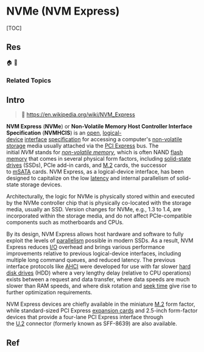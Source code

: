 # NVMe (NVM Express)

[TOC]



## Res
🏠 
🚧 


### Related Topics



## Intro
> 🔗 https://en.wikipedia.org/wiki/NVM_Express

**NVM Express** (**NVMe**) or **Non-Volatile Memory Host Controller Interface Specification** (**NVMHCIS**) is an [open](https://en.wikipedia.org/wiki/Open_standard "Open standard"), [logical-device](https://en.wikipedia.org/wiki/Logical_device "Logical device") [interface](https://en.wikipedia.org/wiki/Interface_\(computing\) "Interface (computing)") [specification](https://en.wikipedia.org/wiki/Functional_specification "Functional specification") for accessing a computer's [non-volatile storage](https://en.wikipedia.org/wiki/Non-volatile_storage "Non-volatile storage") media usually attached via the [PCI Express](https://en.wikipedia.org/wiki/PCI_Express "PCI Express") bus. The initial _NVM_ stands for _[non-volatile memory](https://en.wikipedia.org/wiki/Non-volatile_memory "Non-volatile memory")_, which is often NAND [flash memory](https://en.wikipedia.org/wiki/Flash_memory "Flash memory") that comes in several physical form factors, including [solid-state drives](https://en.wikipedia.org/wiki/Solid-state_drive "Solid-state drive") (SSDs), PCIe add-in cards, and [M.2](https://en.wikipedia.org/wiki/M.2 "M.2") cards, the successor to [mSATA](https://en.wikipedia.org/wiki/MSATA "MSATA") cards. NVM Express, as a logical-device interface, has been designed to capitalize on the low [latency](https://en.wikipedia.org/wiki/Hard_disk_drive_performance_characteristics#Access_time "Hard disk drive performance characteristics") and internal parallelism of solid-state storage devices.

Architecturally, the logic for NVMe is physically stored within and executed by the NVMe controller chip that is physically co-located with the storage media, usually an SSD. Version changes for NVMe, e.g., 1.3 to 1.4, are incorporated within the storage media, and do not affect PCIe-compatible components such as motherboards and CPUs.

By its design, NVM Express allows host hardware and software to fully exploit the levels of [parallelism](https://en.wikipedia.org/wiki/Parallel_computing "Parallel computing") possible in modern SSDs. As a result, NVM Express reduces [I/O](https://en.wikipedia.org/wiki/Input/output "Input/output") overhead and brings various performance improvements relative to previous logical-device interfaces, including multiple long command queues, and reduced latency. The previous interface protocols like [AHCI](https://en.wikipedia.org/wiki/Advanced_Host_Controller_Interface "Advanced Host Controller Interface") were developed for use with far slower [hard disk drives](https://en.wikipedia.org/wiki/Hard_disk_drive "Hard disk drive") (HDD) where a very lengthy delay (relative to CPU operations) exists between a request and data transfer, where data speeds are much slower than RAM speeds, and where disk rotation and [seek time](https://en.wikipedia.org/wiki/Seek_time "Seek time") give rise to further optimization requirements.

NVM Express devices are chiefly available in the miniature [M.2](https://en.wikipedia.org/wiki/M.2 "M.2") form factor, while standard-sized PCI Express [expansion cards](https://en.wikipedia.org/wiki/Expansion_card "Expansion card") and 2.5-inch form-factor devices that provide a four-lane PCI Express interface through the [U.2](https://en.wikipedia.org/wiki/U.2 "U.2") connector (formerly known as SFF-8639) are also available.



## Ref
